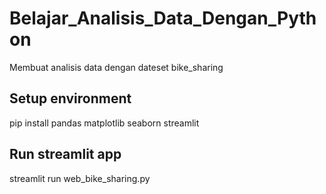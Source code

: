# Belajar_Analisis_Data_Dengan_Python
Membuat analisis data dengan dateset bike_sharing

## Setup environment
pip install pandas matplotlib seaborn streamlit

## Run streamlit app
streamlit run web_bike_sharing.py
